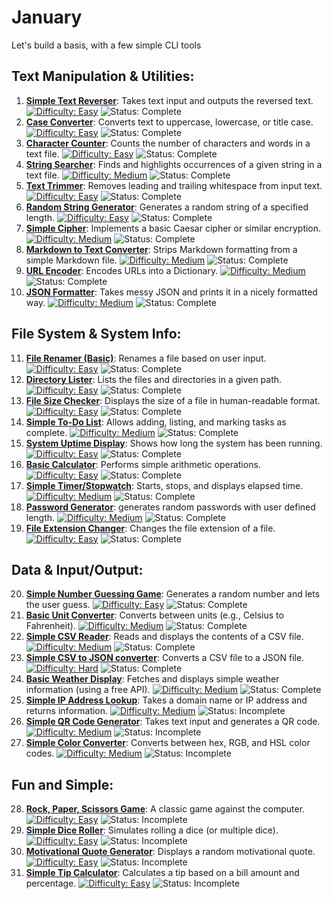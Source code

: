 # January

Let's build a basis, with a few simple CLI tools

## Text Manipulation & Utilities:

1.  **[Simple Text Reverser](./0_Text-Manipulation-Utilities/Day01_TextReverser/)**: Takes text input and outputs the reversed text. [![Difficulty: Easy](https://img.shields.io/badge/Difficulty-Easy-brightgreen)](https://img.shields.io/badge/Difficulty-Easy-brightgreen) ![Status: Complete](https://img.shields.io/badge/Status-Complete-blue)
2.  **[Case Converter](./0_Text-Manipulation-Utilities/Day02_CaseConverter/)**: Converts text to uppercase, lowercase, or title case. [![Difficulty: Easy](https://img.shields.io/badge/Difficulty-Easy-brightgreen)](https://img.shields.io/badge/Difficulty-Easy-brightgreen) ![Status: Complete](https://img.shields.io/badge/Status-Complete-blue)
3.  **[Character Counter](./0_Text-Manipulation-Utilities/Day03_CharacterCounter/)**: Counts the number of characters and words in a text file. [![Difficulty: Easy](https://img.shields.io/badge/Difficulty-Easy-brightgreen)](https://img.shields.io/badge/Difficulty-Easy-brightgreen) ![Status: Complete](https://img.shields.io/badge/Status-Complete-blue)
4.  **[String Searcher](./0_Text-Manipulation-Utilities/Day04_StringSearcher/)**: Finds and highlights occurrences of a given string in a text file. [![Difficulty: Medium](https://img.shields.io/badge/Difficulty-Medium-yellow)](https://img.shields.io/badge/Difficulty-Medium-yellow) ![Status: Complete](https://img.shields.io/badge/Status-Complete-blue)
5.  **[Text Trimmer](./0_Text-Manipulation-Utilities/Day05_TextTrimmer/)**: Removes leading and trailing whitespace from input text. [![Difficulty: Easy](https://img.shields.io/badge/Difficulty-Easy-brightgreen)](https://img.shields.io/badge/Difficulty-Easy-brightgreen) ![Status: Complete](https://img.shields.io/badge/Status-Complete-blue)
6.  **[Random String Generator](./0_Text-Manipulation-Utilities/Day06_RandomStringGenerator/)**: Generates a random string of a specified length. [![Difficulty: Easy](https://img.shields.io/badge/Difficulty-Easy-brightgreen)](https://img.shields.io/badge/Difficulty-Easy-brightgreen) ![Status: Complete](https://img.shields.io/badge/Status-Complete-blue)
7.  **[Simple Cipher](./0_Text-Manipulation-Utilities/Day07_SimpleCipher/)**: Implements a basic Caesar cipher or similar encryption. [![Difficulty: Medium](https://img.shields.io/badge/Difficulty-Medium-yellow)](https://img.shields.io/badge/Difficulty-Medium-yellow) ![Status: Complete](https://img.shields.io/badge/Status-Complete-blue)
8.  **[Markdown to Text Converter](./0_Text-Manipulation-Utilities/Day08_MarkdownToTextConverter/)**: Strips Markdown formatting from a simple Markdown file. [![Difficulty: Medium](https://img.shields.io/badge/Difficulty-Medium-yellow)](https://img.shields.io/badge/Difficulty-Medium-yellow) ![Status: Complete](https://img.shields.io/badge/Status-Complete-blue)
9.  **[URL Encoder](./0_Text-Manipulation-Utilities/Day09_URLEncoder/)**: Encodes URLs into a Dictionary. [![Difficulty: Medium](https://img.shields.io/badge/Difficulty-Medium-yellow)](https://img.shields.io/badge/Difficulty-Medium-yellow) ![Status: Complete](https://img.shields.io/badge/Status-Complete-blue)
10. **[JSON Formatter](./0_Text-Manipulation-Utilities/Day10_JSONFormatter/)**: Takes messy JSON and prints it in a nicely formatted way. [![Difficulty: Medium](https://img.shields.io/badge/Difficulty-Medium-yellow)](https://img.shields.io/badge/Difficulty-Medium-yellow) ![Status: Complete](https://img.shields.io/badge/Status-Complete-blue)

## File System & System Info:

11. **[File Renamer (Basic)](./1_File-System-System-Info/Day11_FileRenamer/)**: Renames a file based on user input. [![Difficulty: Easy](https://img.shields.io/badge/Difficulty-Easy-brightgreen)](https://img.shields.io/badge/Difficulty-Easy-brightgreen) ![Status: Complete](https://img.shields.io/badge/Status-Complete-blue)
12. **[Directory Lister](./1_File-System-System-Info/Day12_DirectoryLister/)**: Lists the files and directories in a given path. [![Difficulty: Easy](https://img.shields.io/badge/Difficulty-Easy-brightgreen)](https://img.shields.io/badge/Difficulty-Easy-brightgreen) ![Status: Complete](https://img.shields.io/badge/Status-Complete-blue)
13. **[File Size Checker](./1_File-System-System-Info/Day13_FileSizeChecker/)**: Displays the size of a file in human-readable format. [![Difficulty: Easy](https://img.shields.io/badge/Difficulty-Easy-brightgreen)](https://img.shields.io/badge/Difficulty-Easy-brightgreen) ![Status: Complete](https://img.shields.io/badge/Status-Complete-blue)
14. **[Simple To-Do List](./1_File-System-System-Info/Day14_ToDoList/)**: Allows adding, listing, and marking tasks as complete. [![Difficulty: Medium](https://img.shields.io/badge/Difficulty-Medium-yellow)](https://img.shields.io/badge/Difficulty-Medium-yellow) ![Status: Complete](https://img.shields.io/badge/Status-Complete-blue)
15. **[System Uptime Display](./1_File-System-System-Info/Day15_SystemUptime/)**: Shows how long the system has been running. [![Difficulty: Easy](https://img.shields.io/badge/Difficulty-Easy-brightgreen)](https://img.shields.io/badge/Difficulty-Easy-brightgreen) ![Status: Complete](https://img.shields.io/badge/Status-Complete-blue)
16. **[Basic Calculator](./1_File-System-System-Info/Day16_Calculator/)**: Performs simple arithmetic operations. [![Difficulty: Easy](https://img.shields.io/badge/Difficulty-Easy-brightgreen)](https://img.shields.io/badge/Difficulty-Easy-brightgreen) ![Status: Complete](https://img.shields.io/badge/Status-Complete-blue)
17. **[Simple Timer/Stopwatch](./1_File-System-System-Info/Day17_TimerStopwatch/)**: Starts, stops, and displays elapsed time. [![Difficulty: Medium](https://img.shields.io/badge/Difficulty-Medium-yellow)](https://img.shields.io/badge/Difficulty-Medium-yellow) ![Status: Complete](https://img.shields.io/badge/Status-Complete-blue)
18. **[Password Generator](./1_File-System-System-Info/Day18_PasswordGenerator/)**: generates random passwords with user defined length. [![Difficulty: Medium](https://img.shields.io/badge/Difficulty-Medium-yellow)](https://img.shields.io/badge/Difficulty-Medium-yellow) ![Status: Complete](https://img.shields.io/badge/Status-Complete-blue)
19. **[File Extension Changer](./1_File-System-System-Info/Day19_FileExtensionChanger/)**: Changes the file extension of a file. [![Difficulty: Easy](https://img.shields.io/badge/Difficulty-Easy-brightgreen)](https://img.shields.io/badge/Difficulty-Easy-brightgreen) ![Status: Complete](https://img.shields.io/badge/Status-Complete-blue)

## Data & Input/Output:

20. **[Simple Number Guessing Game](./2_Data-Input-Output/Day20_NumberGuessingGame/)**: Generates a random number and lets the user guess. [![Difficulty: Easy](https://img.shields.io/badge/Difficulty-Easy-brightgreen)](https://img.shields.io/badge/Difficulty-Easy-brightgreen) ![Status: Complete](https://img.shields.io/badge/Status-Complete-blue)
21. **[Basic Unit Converter](./2_Data-Input-Output/Day21_UnitConverter/)**: Converts between units (e.g., Celsius to Fahrenheit). [![Difficulty: Medium](https://img.shields.io/badge/Difficulty-Medium-yellow)](https://img.shields.io/badge/Difficulty-Medium-yellow) ![Status: Complete](https://img.shields.io/badge/Status-Complete-blue)
22. **[Simple CSV Reader](./2_Data-Input-Output/Day22_CSVReader/)**: Reads and displays the contents of a CSV file. [![Difficulty: Medium](https://img.shields.io/badge/Difficulty-Medium-yellow)](https://img.shields.io/badge/Difficulty-Medium-yellow) ![Status: Complete](https://img.shields.io/badge/Status-Complete-blue)
23. **[Simple CSV to JSON converter](./2_Data-Input-Output/Day23_CSVToJson/)**: Converts a CSV file to a JSON file. [![Difficulty: Hard](https://img.shields.io/badge/Difficulty-Hard-red)](https://img.shields.io/badge/Difficulty-Hard-red) ![Status: Complete](https://img.shields.io/badge/Status-Complete-blue)
24. **[Basic Weather Display](./2_Data-Input-Output/Day24_WeatherDisplay/)**: Fetches and displays simple weather information (using a free API). [![Difficulty: Medium](https://img.shields.io/badge/Difficulty-Medium-yellow)](https://img.shields.io/badge/Difficulty-Medium-yellow) ![Status: Complete](https://img.shields.io/badge/Status-Complete-blue)
25. **[Simple IP Address Lookup](./2_Data-Input-Output/Day25_IPAddressLookup/)**: Takes a domain name or IP address and returns information. [![Difficulty: Medium](https://img.shields.io/badge/Difficulty-Medium-yellow)](https://img.shields.io/badge/Difficulty-Medium-yellow) ![Status: Incomplete](https://img.shields.io/badge/Status-Incomplete-red)
26. **[Simple QR Code Generator](./2_Data-Input-Output/Day26_QRCodeGenerator/)**: Takes text input and generates a QR code. [![Difficulty: Medium](https://img.shields.io/badge/Difficulty-Medium-yellow)](https://img.shields.io/badge/Difficulty-Medium-yellow) ![Status: Incomplete](https://img.shields.io/badge/Status-Incomplete-red)
27. **[Simple Color Converter](./2_Data-Input-Output/Day27_ColorConverter/)**: Converts between hex, RGB, and HSL color codes. [![Difficulty: Medium](https://img.shields.io/badge/Difficulty-Medium-yellow)](https://img.shields.io/badge/Difficulty-Medium-yellow) ![Status: Incomplete](https://img.shields.io/badge/Status-Incomplete-red)

## Fun and Simple:

28. **[Rock, Paper, Scissors Game](./3_Fun-and-Simple/Day28_RockPaperScissors/)**: A classic game against the computer. [![Difficulty: Easy](https://img.shields.io/badge/Difficulty-Easy-brightgreen)](https://img.shields.io/badge/Difficulty-Easy-brightgreen) ![Status: Incomplete](https://img.shields.io/badge/Status-Incomplete-red)
29. **[Simple Dice Roller](./3_Fun-and-Simple/Day29_DiceRoller/)**: Simulates rolling a dice (or multiple dice). [![Difficulty: Easy](https://img.shields.io/badge/Difficulty-Easy-brightgreen)](https://img.shields.io/badge/Difficulty-Easy-brightgreen) ![Status: Incomplete](https://img.shields.io/badge/Status-Incomplete-red)
30. **[Motivational Quote Generator](./3_Fun-and-Simple/Day30_QuoteGenerator/)**: Displays a random motivational quote. [![Difficulty: Easy](https://img.shields.io/badge/Difficulty-Easy-brightgreen)](https://img.shields.io/badge/Difficulty-Easy-brightgreen) ![Status: Incomplete](https://img.shields.io/badge/Status-Incomplete-red)
31. **[Simple Tip Calculator](./3_Fun-and-Simple/Day31_TipCalculator/)**: Calculates a tip based on a bill amount and percentage. [![Difficulty: Easy](https://img.shields.io/badge/Difficulty-Easy-brightgreen)](https://img.shields.io/badge/Difficulty-Easy-brightgreen) ![Status: Incomplete](https://img.shields.io/badge/Status-Incomplete-red)
